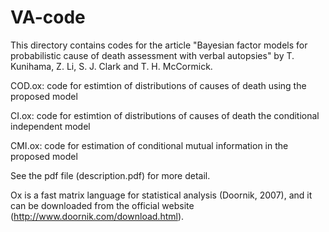 # VA-code

This directory contains codes for the article "Bayesian factor models for probabilistic cause of death assessment with verbal autopsies" 
by T. Kunihama, Z. Li, S. J. Clark and T. H. McCormick.

COD.ox: code for estimtion of distributions of causes of death using the proposed model 

CI.ox: code for estimtion of distributions of causes of death the conditional independent model

CMI.ox: code for estimation of conditional mutual information in the proposed model 
 
See the pdf file (description.pdf) for more detail. 
 
Ox is a fast matrix language for statistical analysis (Doornik, 2007), and it can be downloaded from the official
website (http://www.doornik.com/download.html). 
